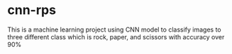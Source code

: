 # cnn-rps
This is a machine learning project using CNN model to classify images to three different class which is rock, paper, and scissors with accuracy over 90%

